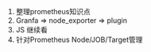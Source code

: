 1. 整理prometheus知识点
2. Granfa => node_exporter => plugin
3. JS 继续看
4. 针对Prometheus Node/JOB/Target管理
